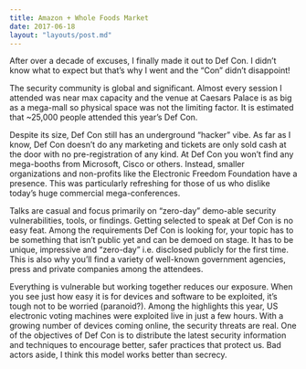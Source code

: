 ```yaml
---
title: Amazon + Whole Foods Market
date: 2017-06-18
layout: "layouts/post.md"
---
```

After over a decade of excuses, I finally made it out to Def Con. I didn’t know what to expect but that’s why I went and the “Con” didn’t disappoint!

The security community is global and significant. Almost every session I attended was near max capacity and the venue at Caesars Palace is as big as a mega-mall so physical space was not the limiting factor. It is estimated that ~25,000 people attended this year’s Def Con.

Despite its size, Def Con still has an underground “hacker” vibe. As far as I know, Def Con doesn’t do any marketing and tickets are only sold cash at the door with no pre-registration of any kind. At Def Con you won’t find any mega-booths from Microsoft, Cisco or others. Instead, smaller organizations and non-profits like the Electronic Freedom Foundation have a presence. This was particularly refreshing for those of us who dislike today’s huge commercial mega-conferences.

Talks are casual and focus primarily on “zero-day” demo-able security vulnerabilities, tools, or findings. Getting selected to speak at Def Con is no easy feat. Among the requirements Def Con is looking for, your topic has to be something that isn’t public yet and can be demoed on stage. It has to be unique, impressive and “zero-day” i.e. disclosed publicly for the first time. This is also why you’ll find a variety of well-known government agencies, press and private companies among the attendees.

Everything is vulnerable but working together reduces our exposure. When you see just how easy it is for devices and software to be exploited, it’s tough not to be worried (paranoid?). Among the highlights this year, US electronic voting machines were exploited live in just a few hours. With a growing number of devices coming online, the security threats are real. One of the objectives of Def Con is to distribute the latest security information and techniques to encourage better, safer practices that protect us. Bad actors aside, I think this model works better than secrecy.
